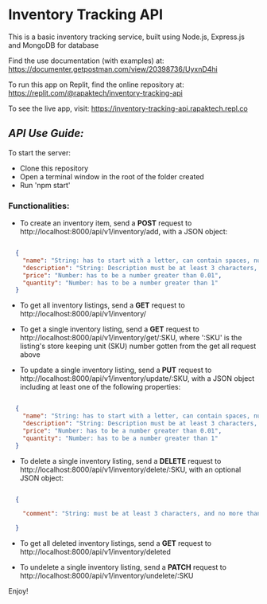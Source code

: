 # Inventory Tracking API

This is a basic inventory tracking service, built using Node.js, Express.js and MongoDB for database

Find the use documentation (with examples) at: https://documenter.getpostman.com/view/20398736/UyxnD4hi

To run this app on Replit, find the online repository at: https://replit.com/@rapaktech/inventory-tracking-api

To see the live app, visit: https://inventory-tracking-api.rapaktech.repl.co

## _API Use Guide:_
To start the server: 
* Clone this repository
* Open a terminal window in the root of the folder created
* Run 'npm start'

### Functionalities:
* To create an inventory item, send a **POST** request to http://localhost:8000/api/v1/inventory/add, with a JSON object:

``` JSON

  {
    "name": "String: has to start with a letter, can contain spaces, numbers and hyphens, must be at least 3 characters, and no more than 30 characters",
    "description": "String: Description must be at least 3 characters, and no more than 1000 characters",
    "price": "Number: has to be a number greater than 0.01",
    "quantity": "Number: has to be a number greater than 1"
  }

```
* To get all inventory listings, send a **GET** request to http://localhost:8000/api/v1/inventory/

* To get a single inventory listing, send a **GET** request to http://localhost:8000/api/v1/inventory/get/:SKU, where ':SKU' is the listing's store keeping unit (SKU) number gotten from the get all request above

* To update a single inventory listing, send a **PUT** request to http://localhost:8000/api/v1/inventory/update/:SKU, with a JSON object including at least one of the following properties:

``` JSON

  {
    "name": "String: has to start with a letter, can contain spaces, numbers and hyphens, must be at least 3 characters, and no more than 30 characters",
    "description": "String: Description must be at least 3 characters, and no more than 1000 characters",
    "price": "Number: has to be a number greater than 0.01",
    "quantity": "Number: has to be a number greater than 1"
  }

```
* To delete a single inventory listing, send a **DELETE** request to http://localhost:8000/api/v1/inventory/delete/:SKU, with an optional JSON object:

``` JSON

  {

    "comment": "String: must be at least 3 characters, and no more than 100 characters"

  }

```
* To get all deleted inventory listings, send a **GET** request to http://localhost:8000/api/v1/inventory/deleted

* To undelete a single inventory listing, send a **PATCH** request to http://localhost:8000/api/v1/inventory/undelete/:SKU

Enjoy!
